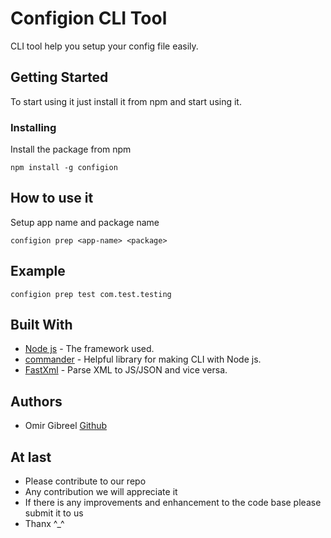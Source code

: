 # Configion CLI Tool
CLI tool help you setup your config file easily.
## Getting Started
To start using it just install it from npm and start using it.
### Installing
Install the package from npm

`npm install -g configion`

## How to use it
Setup app name and package name

`configion prep <app-name> <package>`

## Example
`configion prep test com.test.testing`
## Built With
* [Node js](https://nodejs.org) - The framework used.
* [commander](https://github.com/tj/commander.js/) - Helpful library for making CLI with Node js.
* [FastXml](https://www.npmjs.com/package/fast-xml-parser) - Parse XML to JS/JSON and vice versa.
## Authors
* Omir Gibreel [Github](https://github.com/comrade1996)

## At last
* Please contribute to our repo
* Any contribution we will appreciate it
* If there is any improvements and enhancement to the code base please submit it to us
* Thanx ^_^